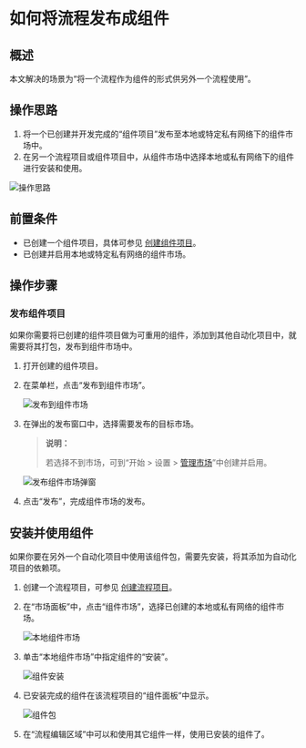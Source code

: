 # 如何将流程发布成组件

## 概述

本文解决的场景为“将一个流程作为组件的形式供另外一个流程使用”。

## 操作思路

1. 将一个已创建并开发完成的“组件项目”发布至本地或特定私有网络下的组件市场中。
2. 在另一个流程项目或组件项目中，从组件市场中选择本地或私有网络下的组件进行安装和使用。

![操作思路](https://docimages.blob.core.chinacloudapi.cn/images/BestPractices/activitymarket20220126.png)

## 前置条件

- 已创建一个组件项目，具体可参见 [创建组件项目](./../Studio/process/CreateProject/CreateLibrary.md)。
- 已创建并启用本地或特定私有网络的组件市场。

## 操作步骤

### 发布组件项目

如果你需要将已创建的组件项目做为可重用的组件，添加到其他自动化项目中，就需要将其打包，发布到组件市场中。

1. 打开创建的组件项目。
2. 在菜单栏，点击“发布到组件市场”。

   ![发布到组件市场](https://docimages.blob.core.chinacloudapi.cn/images/Studio/workingProcess/publishactivities20201112.png)

3. 在弹出的发布窗口中，选择需要发布的目标市场。

    > **说明：**
    >
    > 若选择不到市场，可到“开始 > 设置 > [管理市场](../Studio/market/Market.md)”中创建并启用。

    ![发布组件市场弹窗](https://docimages.blob.core.chinacloudapi.cn/images/BestPractices/activitymarket20220127.png)

4. 点击“发布”，完成组件市场的发布。

## 安装并使用组件

如果你要在另外一个自动化项目中使用该组件包，需要先安装，将其添加为自动化项目的依赖项。

1. 创建一个流程项目，可参见 [创建流程项目](./../Studio/process/CreateProject/CreateProject.md)。
2. 在“市场面板”中，点击“组件市场”，选择已创建的本地或私有网络的组件市场。

    ![本地组件市场](https://docimages.blob.core.chinacloudapi.cn/images/BestPractices/localactivitymarket20220127.png)

3. 单击“本地组件市场”中指定组件的“安装”。

    ![组件安装](https://docimages.blob.core.chinacloudapi.cn/images/BestPractices/installactivity20220127.png)

4. 已安装完成的组件在该流程项目的“组件面板”中显示。

    ![组件包](https://docimages.blob.core.chinacloudapi.cn/images/BestPractices/newactivityproject20220127.png)

5. 在“流程编辑区域”中可以和使用其它组件一样，使用已安装的组件了。
